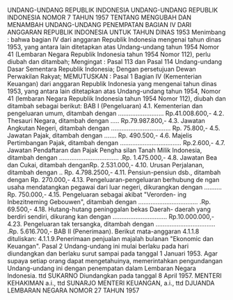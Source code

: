  UNDANG-UNDANG REPUBLIK INDONESIA UNDANG-UNDANG REPUBLIK INDONESIA NOMOR 7 TAHUN 1957 TENTANG MENGUBAH DAN MENAMBAH UNDANG-UNDANG PENEMPATAN BAGIAN IV DARI ANGGARAN REPUBLIK INDONESIA UNTUK TAHUN DINAS 1953
Menimbang :
 bahwa bagian IV dari anggaran Republik Indonesia mengenai tahun dinas 1953, yang antara lain ditetapkan atas Undang-undang tahun 1954 Nomor 41 (Lembaran Negara Republik Indonesia tahun 1954 Nomor 112), perlu diubah dan ditambah;
Mengingat :
 Pasal 113 dan Pasal 114 Undang-undang Dasar Sementara Republik Indonesia; Dengan persetujuan Dewan Perwakilan Rakyat;
MEMUTUSKAN :
Pasal 1
Bagian IV (Kementerian Keuangan) dari anggaran Republik Indonesia yang mengenai tahun dinas 1953, yang antara lain ditetapkan atas Undang-undang tahun 1954, Nomor 41 (lembaran Negara Republik Indonesia tahun 1954 Nomor 112), diubah dan ditambah sebagai berikut: BAB I (Pengeluaran) 4.1. Kementerian dan pengeluaran umum, ditambah dengan .......................... Rp.41.008.600,- 4.2. Thesauri Negara, ditambah dengan ..... Rp.79.987.800,- 4.3. Jawatan Angkutan Negeri, ditambah dengan .................................. Rp. 75.800,- 4.5. Jawatan Pajak, ditambah dengan ....... Rp. 490.500,- 4.6. Majelis Pertimbangan Pajak, ditambah dengan ................................... Rp.2.600,- 4.7. Jawatan Pendaftaran dan Pajak Pengha silan Tanah Milik Indonesia, ditambah dengan .................................. .Rp. 1.475.000,- 4.8. Jawatan Bea dan Cukai, ditambah denganRp. 2.531.000,- 4.10. Urusan Perjalanan, ditambah dengan .. Rp. 4.798.2500,- 4.11. Pensiun-pensiun dsb., ditambah dengan Rp. 270.000,- 4.13. Pengeluaran-pengeluaran berhubung de ngan usaha mendatangkan pegawai dari luar negeri, dikurangkan dengan .......... Rp. 750.000,- 4.15. Pengeluaran sebagai akibat "Verorden- ing Inbezitneming Gebouwen", ditambah dengan .................................. .Rp. 69.500,- 4.18. Hutang-hutang peninggalan bekas Daerah- daerah yang berdiri sendiri, dikurang kan dengan ............................... Rp.10.000.000,- 4.23. Pengeluaran tak tersangka, ditambah dengan .................................. .Rp. 5.616.700,- BAB II (Penerimaan). Berikut mata-anggaran 4.1.1.8 dituliskan:
4.1.1.9.Penerimaan penjualan majalah bulanan "Ekonomic dan Keuangan".
Pasal 2
Undang-undang ini mulai berlaku pada hari diundangkan dan berlaku surut sampai pada tanggal 1 Januari 1953. Agar supaya setiap orang dapat mengetahuinya, memerintahkan pengundangan Undang-undang ini dengan penempatan dalam Lembaran Negara Indonesia. ttd SUKARNO Diundangkan pada tanggal 8 April 1957. MENTERI KEHAKIMAN a.i., ttd SUNARJO MENTERI KEUANGAN, a.i., ttd DJUANDA LEMBARAN NEGARA NOMOR 27 TAHUN 1957